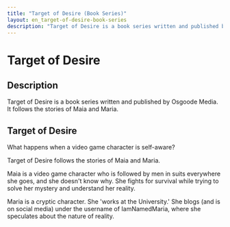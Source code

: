 ```yaml
---
title: "Target of Desire (Book Series)"
layout: en_target-of-desire-book-series
description: "Target of Desire is a book series written and published by Osgoode Media. It follows the stories of Maia and Maria."
---
```

# Target of Desire

## Description

Target of Desire is a book series written and published by Osgoode Media. It follows the stories of Maia and Maria.

## Target of Desire

What happens when a video game character is self-aware?

Target of Desire follows the stories of Maia and Maria.

Maia is a video game character who is followed by men in suits everywhere she goes, and she doesn't know why. She fights for survival while trying to solve her mystery and understand her reality.

Maria is a cryptic character. She 'works at the University.' She blogs (and is on social media) under the username of IamNamedMaria, where she speculates about the nature of reality.

<amp-image-lightbox id="lightbox" layout="nodisplay"></amp-image-lightbox>
<amp-carousel height="200" layout="fixed-height" type="carousel">
<amp-img src="https://www.osgoodemedia.com/en/images/Episode1-01.jpg" width="356" height="200" alt="Target of Desire: Episode 1" on="tap:lightbox" role="button" tabindex="0"></amp-img>
<amp-img src="https://www.osgoodemedia.com/en/images/Episode1-02.jpg" width="356" height="200" alt="Target of Desire: Episode 1" on="tap:lightbox" role="button" tabindex="0"></amp-img>
<amp-img src="https://www.osgoodemedia.com/en/images/Episode1-03.jpg" width="356" height="200" alt="Target of Desire: Episode 1" on="tap:lightbox" role="button" tabindex="0"></amp-img>
</amp-carousel>
